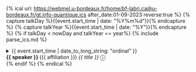{% ical url: https://webmel.u-bordeaux.fr/home/bf-labri.ca@u-bordeaux.fr/gt.info-quantique.ics after_date:01-09-2023 reverse:true  %}
  {% capture talkDay %}{{event.start_time | date: "%Y%m%d"}}{% endcapture %}
  {% capture talkYear  %}{{event.start_time | date: "%Y"}}{% endcapture %}
  {% if talkDay < nowDay and talkYear == year%}
    {% include parse_ics.md %}
<details markdown=block>
  <summary markdown=span>
    {{ event.start_time | date_to_long_string: "ordinal" }}<br>
    <b>{{ speaker }} </b> ({{ affiliation }}) <i>{{ title }}</i> &#9432;
  </summary>
   <blockquote><p> {{ event.description }} </p></blockquote>
</details>
  {% endif %}
{% endical %}
